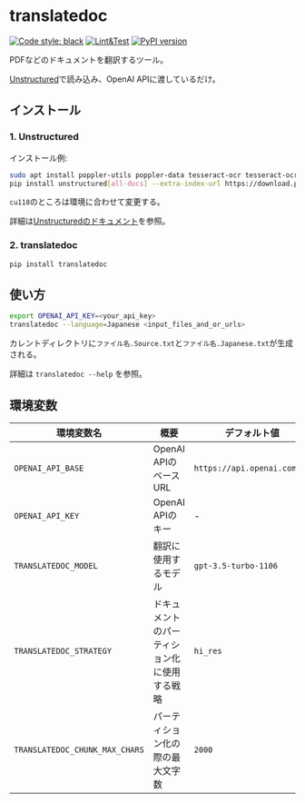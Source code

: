 # translatedoc

[![Code style: black](https://img.shields.io/badge/code%20style-black-000000.svg)](https://github.com/psf/black)
[![Lint&Test](https://github.com/ak110/translatedoc/actions/workflows/python-app.yml/badge.svg)](https://github.com/ak110/translatedoc/actions/workflows/python-app.yml)
[![PyPI version](https://badge.fury.io/py/translatedoc.svg)](https://badge.fury.io/py/translatedoc)

PDFなどのドキュメントを翻訳するツール。

[Unstructured](https://unstructured.io/)で読み込み、OpenAI APIに渡しているだけ。

## インストール

### 1. Unstructured

インストール例:

```bash
sudo apt install poppler-utils poppler-data tesseract-ocr tesseract-ocr-jpn
pip install unstructured[all-docs] --extra-index-url https://download.pytorch.org/whl/cu118
```

`cu118`のところは環境に合わせて変更する。

詳細は[Unstructuredのドキュメント](https://unstructured-io.github.io/unstructured/installing.html)を参照。

### 2. translatedoc

```bash
pip install translatedoc
```

## 使い方

```bash
export OPENAI_API_KEY=<your_api_key>
translatedoc --language=Japanese <input_files_and_or_urls>
```

カレントディレクトリに`ファイル名.Source.txt`と`ファイル名.Japanese.txt`が生成される。

詳細は `translatedoc --help` を参照。

## 環境変数

| 環境変数名                     | 概要                                         | デフォルト値                |
|--------------------------------|----------------------------------------------|-----------------------------|
| `OPENAI_API_BASE`              | OpenAI APIのベースURL                        | `https://api.openai.com/v1` |
| `OPENAI_API_KEY`               | OpenAI APIのキー                             | -                           |
| `TRANSLATEDOC_MODEL`           | 翻訳に使用するモデル                         | `gpt-3.5-turbo-1106`        |
| `TRANSLATEDOC_STRATEGY`        | ドキュメントのパーティション化に使用する戦略 | `hi_res`                    |
| `TRANSLATEDOC_CHUNK_MAX_CHARS` | パーティション化の際の最大文字数             | `2000`                      |

